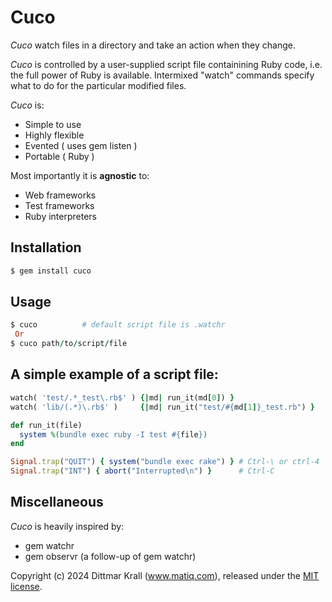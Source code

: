 # Cuco

*Cuco* watch files in a directory and take an action when they change.

*Cuco* is controlled by a user-supplied script file containining Ruby code,
i.e. the full power of Ruby is available.
Intermixed "watch" commands specify what to do
for the particular modified files.

*Cuco* is:

* Simple to use
* Highly flexible
* Evented               ( uses gem listen )
* Portable              ( Ruby )

Most importantly it is **agnostic** to:

* Web frameworks
* Test frameworks
* Ruby interpreters

## Installation
```ruby
$ gem install cuco
```

## Usage
```ruby
$ cuco          # default script file is .watchr
 Or
$ cuco path/to/script/file
```

## A simple example of a script file:
```ruby
watch( 'test/.*_test\.rb$' ) {|md| run_it(md[0]) }
watch( 'lib/(.*)\.rb$' )     {|md| run_it("test/#{md[1]}_test.rb") }

def run_it(file)
  system %(bundle exec ruby -I test #{file})
end

Signal.trap("QUIT") { system("bundle exec rake") } # Ctrl-\ or ctrl-4
Signal.trap("INT") { abort("Interrupted\n") }      # Ctrl-C
```

## Miscellaneous

*Cuco* is heavily inspired by:

* gem watchr
* gem observr (a follow-up of gem watchr)

Copyright (c) 2024 Dittmar Krall (www.matiq.com),
released under the [MIT license](https://opensource.org/licenses/MIT).
